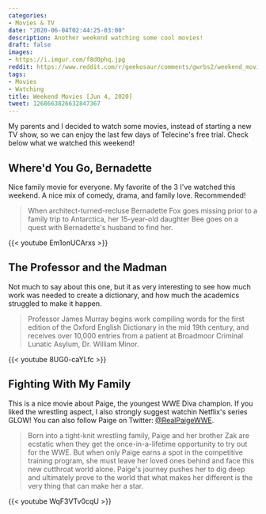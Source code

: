 ```yaml
---
categories:
- Movies & TV
date: "2020-06-04T02:44:25-03:00"
description: Another weekend watching some cool movies!
draft: false
images:
- https://i.imgur.com/f8d0phq.jpg
reddit: https://www.reddit.com/r/geekosaur/comments/gwrbs2/weekend_movies_jun_4_2020/
tags:
- Movies
- Watching
title: Weekend Movies [Jun 4, 2020]
tweet: 1268663826632847367
---
```


My parents and I decided to watch some movies, instead of starting a new TV show, so we can enjoy the last few days of Telecine's free trial. Check below what we watched this weekend!

<!--more-->

## Where'd You Go, Bernadette

Nice family movie for everyone. My favorite of the 3 I've watched this weekend. A nice mix of comedy, drama, and family love. Recommended!

> When architect-turned-recluse Bernadette Fox goes missing prior to a family trip to Antarctica, her 15-year-old daughter Bee goes on a quest with Bernadette's husband to find her.

{{< youtube Em1onUCArxs >}}

## The Professor and the Madman

Not much to say about this one, but it as very interesting to see how much work was needed to create a dictionary, and how much the academics struggled to make it happen.

> Professor James Murray begins work compiling words for the first edition of the Oxford English Dictionary in the mid 19th century, and receives over 10,000 entries from a patient at Broadmoor Criminal Lunatic Asylum, Dr. William Minor.

{{< youtube 8UG0-caYLfc >}}

## Fighting With My Family

This is a nice movie about Paige, the youngest WWE Diva champion. If you liked the wrestling aspect, I also strongly suggest watchin Netflix's series GLOW! You can also follow Paige on Twitter: [@RealPaigeWWE](//twitter.com/RealPaigeWWE).

> Born into a tight-knit wrestling family, Paige and her brother Zak are ecstatic when they get the once-in-a-lifetime opportunity to try out for the WWE. But when only Paige earns a spot in the competitive training program, she must leave her loved ones behind and face this new cutthroat world alone. Paige's journey pushes her to dig deep and ultimately prove to the world that what makes her different is the very thing that can make her a star.

{{< youtube WqF3VTv0cqU >}}
